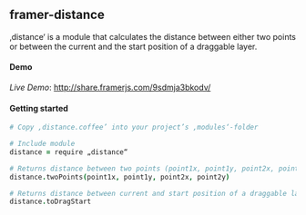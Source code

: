 ## framer-distance
‚distance‘ is a module that calculates the distance between either two points or between the current and the start position of a draggable layer.


#### Demo

*Live Demo*: http://share.framerjs.com/9sdmja3bkodv/


#### Getting started

```CoffeeScript
# Copy ‚distance.coffee’ into your project’s ‚modules‘-folder

# Include module
distance = require „distance“

# Returns distance between two points (point1x, point1y, point2x, point2y) 
distance.twoPoints(point1x, point1y, point2x, point2y)

# Returns distance between current and start position of a draggable layer
distance.toDragStart
```